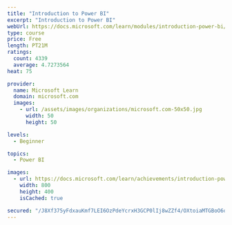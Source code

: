 ```yaml
---
title: "Introduction to Power BI"
excerpt: "Introduction to Power BI"
webUrl: https://docs.microsoft.com/learn/modules/introduction-power-bi/
type: course
price: Free
length: PT21M
ratings:
  count: 4339
  average: 4.7273564
heat: 75

provider:
  name: Microsoft Learn
  domain: microsoft.com
  images:
    - url: /assets/images/organizations/microsoft.com-50x50.jpg
      width: 50
      height: 50

levels:
  - Beginner

topics:
  - Power BI

images:
  - url: https://docs.microsoft.com/learn/achievements/introduction-power-bi-social.png
    width: 800
    height: 400
    isCached: true

secured: "/J8Xf375yFdxauKmf7LEI6OzPdeYcrxH3GCP0lIj8wZZf4/OXtoiaMTGBoO6q9ihQzyB9+zvSIQaRGu9H7Lvf0AjwUwnIWoIqY6F7s11gLF26RP1LvN/MWyuysNTFmlAdTlQtd7AFnpuXhyk8LRxMIJOL2tGd8uSu5BDlg9bGFQftpjuAdmzzJjCksvqJWCEer1oatiCG6ysHrxUNCRwBKx2uESlzrsMnfst+Eb5JAGgmSwLQti2GQ8ULhofk/yUF5MY5DJBpV2ULkPmA083mn5MxBE0SSZtl1wbaOmfIEpPxA1YvGxR6J9F4Htgzs4Gqw+fijBFEgFEvrEvOaSAvbjFe5NP4kg4bb/PBlbgUuIihTqiIWBr2YBaXNkmkArAlVZ+YG+iJ802UcfIs4eSqgWw5zGD8GDnTo8r8LpA4/Y=;KKg6H7wgmauic/KJ/Efbug=="
---
```


